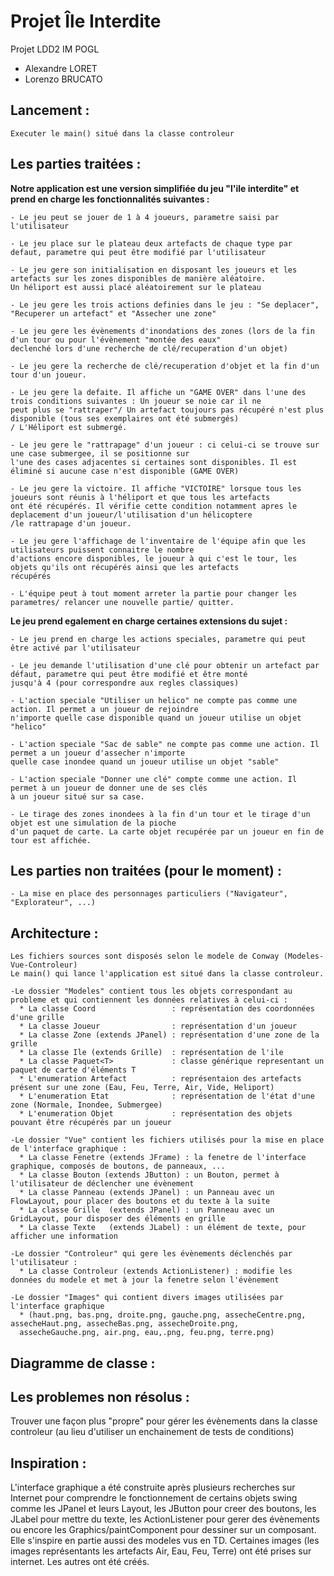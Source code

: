 # Projet Île Interdite
Projet LDD2 IM POGL 
 - Alexandre LORET 
 - Lorenzo BRUCATO

## Lancement : 
    Executer le main() situé dans la classe controleur

## Les parties traitées :

__Notre application est une version simplifiée du jeu "l'ile interdite" et prend en charge les fonctionnalités suivantes :__
    
    - Le jeu peut se jouer de 1 à 4 joueurs, parametre saisi par l'utilisateur
    
    - Le jeu place sur le plateau deux artefacts de chaque type par defaut, parametre qui peut être modifié par l'utilisateur
    
    - Le jeu gere son initialisation en disposant les joueurs et les artefacts sur les zones disponibles de manière aléatoire.
    Un héliport est aussi placé aléatoirement sur le plateau
    
    - Le jeu gere les trois actions definies dans le jeu : "Se deplacer", "Recuperer un artefact" et "Assecher une zone"
    
    - Le jeu gere les évènements d'inondations des zones (lors de la fin d'un tour ou pour l'évènement "montée des eaux" 
    declenché lors d'une recherche de clé/recuperation d'un objet)
    
    - Le jeu gere la recherche de clé/recuperation d'objet et la fin d'un tour d'un joueur.  
    
    - Le jeu gere la defaite. Il affiche un "GAME OVER" dans l'une des trois conditions suivantes : Un joueur se noie car il ne 
    peut plus se "rattraper"/ Un artefact toujours pas récupéré n'est plus disponible (tous ses exemplaires ont été submergés)
    / L'Héliport est submergé.
    
    - Le jeu gere le "rattrapage" d'un joueur : ci celui-ci se trouve sur une case submergee, il se positionne sur 
    l'une des cases adjacentes si certaines sont disponibles. Il est éliminé si aucune case n'est disponible (GAME OVER)
    
    - Le jeu gere la victoire. Il affiche "VICTOIRE" lorsque tous les joueurs sont réunis à l'héliport et que tous les artefacts 
    ont été récupérés. Il vérifie cette condition notamment apres le deplacement d'un joueur/l'utilisation d'un hélicoptere
    /le rattrapage d'un joueur.
    
    - Le jeu gere l'affichage de l'inventaire de l'équipe afin que les utilisateurs puissent connaitre le nombre 
    d'actions encore disponibles, le joueur à qui c'est le tour, les objets qu'ils ont récupérés ainsi que les artefacts 
    récupérés
    
    - L'équipe peut à tout moment arreter la partie pour changer les parametres/ relancer une nouvelle partie/ quitter.
    
    
__Le jeu prend egalement en charge certaines extensions du sujet :__
    
    - Le jeu prend en charge les actions speciales, parametre qui peut être activé par l'utilisateur
    
    - Le jeu demande l'utilisation d'une clé pour obtenir un artefact par défaut, parametre qui peut être modifié et être monté
    jusqu'à 4 (pour correspondre aux regles classiques)
    
    - L'action speciale "Utiliser un helico" ne compte pas comme une action. Il permet a un joueur de rejoindre 
    n'importe quelle case disponible quand un joueur utilise un objet "helico"
    
    - L'action speciale "Sac de sable" ne compte pas comme une action. Il permet a un joueur d'assecher n'importe 
    quelle case inondee quand un joueur utilise un objet "sable"
    
    - L'action speciale "Donner une clé" compte comme une action. Il permet à un joueur de donner une de ses clés 
    à un joueur situé sur sa case.
    
    - Le tirage des zones inondees à la fin d'un tour et le tirage d'un objet est une simulation de la pioche 
    d'un paquet de carte. La carte objet recupérée par un joueur en fin de tour est affichée.
    
    
    
 ## Les parties non traitées (pour le moment) :
    - La mise en place des personnages particuliers ("Navigateur", "Explorateur", ...)
    
## Architecture :
    Les fichiers sources sont disposés selon le modele de Conway (Modeles-Vue-Controleur)
    Le main() qui lance l'application est situé dans la classe controleur.
    
    -Le dossier "Modeles" contient tous les objets correspondant au probleme et qui contiennent les données relatives à celui-ci :
      * La classe Coord                 : représentation des coordonnées d'une grille
      * La classe Joueur                : représentation d'un joueur 
      * La classe Zone (extends JPanel) : représentation d'une zone de la grille 
      * La classe Ile (extends Grille)  : représentation de l'ile
      * La classe Paquet<T>             : classe générique representant un paquet de carte d'éléments T 
      * L'enumeration Artefact          : représentaion des artefacts présent sur une zone (Eau, Feu, Terre, Air, Vide, Heliport)
      * L'enumeration Etat              : représentation de l'état d'une zone (Normale, Inondee, Submergee)
      * L'enumeration Objet             : représentation des objets pouvant être récupérés par un joueur
      
    -Le dossier "Vue" contient les fichiers utilisés pour la mise en place de l'interface graphique :
      * La classe Fenetre (extends JFrame) : la fenetre de l'interface graphique, composés de boutons, de panneaux, ...
      * La classe Bouton (extends JButton) : un Bouton, permet à l'utilisateur de déclencher une évènement 
      * La classe Panneau (extends JPanel) : un Panneau avec un FlowLayout, pour placer des boutons et du texte à la suite
      * La classe Grille  (extends JPanel) : un Panneau avec un GridLayout, pour disposer des éléments en grille
      * La classe Texte   (extends JLabel) : un élément de texte, pour afficher une information
      
    -Le dossier "Controleur" qui gere les évènements déclenchés par l'utilisateur :
      * La classe Controleur (extends ActionListener) : modifie les données du modele et met à jour la fenetre selon l'évènement
      
    -Le dossier "Images" qui contient divers images utilisées par l'interface graphique
      * (haut.png, bas.png, droite.png, gauche.png, assecheCentre.png, assecheHaut.png, assecheBas.png, assecheDroite.png,
      assecheGauche.png, air.png, eau,.png, feu.png, terre.png)
    
## Diagramme de classe :


## Les problemes non résolus :
Trouver une façon plus "propre" pour gérer les évènements dans la classe controleur 
(au lieu d'utiliser un enchainement de tests de conditions)


## Inspiration :
    
L'interface graphique a été construite après plusieurs recherches sur Internet pour comprendre le fonctionnement de certains objets swing 
comme les JPanel et leurs Layout, les JButton pour creer des boutons, les JLabel pour mettre du texte, les ActionListener 
pour gerer des évènements ou encore les Graphics/paintComponent pour dessiner sur un 
composant. 
Elle s'inspire en partie aussi des modeles vus en TD. Certaines images (les images représentants les artefacts Air, Eau, Feu, Terre) 
ont été prises sur internet. Les autres ont été créés.
    
    
    
    
    
